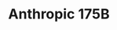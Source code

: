 ---
title: Anthropic 175B
training:
  code:
    pretraining:
      value: 1
    finetuning:
      value: 1
    alignment:
      value: 1
  data:
    pretraining:
      value: 1
    sft:
      value: 1
    alignment:
      value: 1
evaluation:
  code:
    general:
      value: 1
    safety:
      value: N/A
  data:
    utility:
      value: 1
    safety:
      value: 1
deployment:
  code:
    inference:
      value: 1
  data:
    weights:
      value: 1

---
